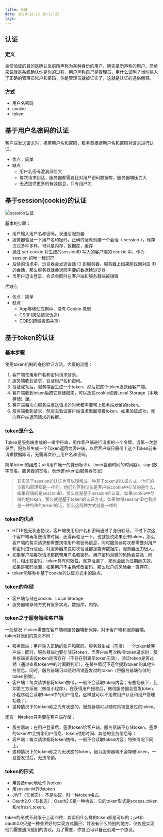 ```yaml
---
title: 认证
date: 2020-12-25 16:17:23
tags:
---
```


## 认证

### 定义

身份验证的目的是确认当前所声称为某种身份的用户，确实是所声称的用户。简单来说就是系统确认你是你的过程，用户声称自己是管理员，用什么证明？当你输入了正确的管理员账户和密码，你是管理员就被证实了，这就是认证的通俗解释。

### 方式

- 用户名密码
- cookie
- token

## 基于用户名密码的认证

客户端发送请求时，携带用户名和密码，服务器根据用户名和密码对请求进行认证。

- 优点：简单
- 缺点：
  - 用户名密码泄漏风险大
  - 每次请求到达，服务器都需要比对用户密码数据库，服务器端压力大
  - 无法提供更多的有效信息，只有用户名

## 基于session(cookie)的认证

![session认证](session.jpg)

基本的步骤：

- 用户输入用户名和密码，发送给服务器
- 服务器验证一下用户名和密码，正确的话就创建一个会话（ session ），保存方式多种多样，可以是内存，数据库，缓存
- 通过 set-cookie 将生成的sessionID 写入的客户端的 cookie 中，作为 session 的唯一标识符
- 后续的请求中，浏览器会发送会话 ID 到服务器，服务器上如果能找到对应 ID 的会话，那么服务器就会返回需要的数据给浏览器
- 当用户退出登录，会话会同时在客户端和服务器端被销毁

优缺点

- 优点：简单
- 缺点：
  - App等移动应用中，没有 Cookie 机制
  - CSRF(跨站请求伪造)
  - CORS(跨域资源共享)

## 基于token的认证

### 基本步骤

使用token机制的身份验证方法，大概的流程：

1. 客户端使用用户名和密码请求登录。
2. 服务端收到请求，验证用户名和密码。
3. 验证成功后，服务端会生成一个token，然后把这个token发送给客户端。
4. 客户端收到token后把它存储起来，可以放在cookie或者Local Storage（本地存储）里。
5. 客户端每次向服务端发送请求的时候都需要带上服务端发给的token。
6. 服务端收到请求，然后去验证客户端请求里面带着token，如果验证成功，就向客户端返回请求的数据。

### token是什么

Token是服务端生成的一串字符串，用作客户端进行请求的一个令牌，当第一次登录后，服务器生成一个Token返回给客户端，以后客户端只需带上这个Token前来请求数据即可，无需再次带上用户名和密码。

简单token的组成；uid(用户唯一的身份标识)、time(当前时间的时间戳)、sign(数字签名，服务器的签名，表示该token由服务器签发)

> 其实基于session的认证也可以理解成一种基于token的认证方式，他们的步骤和原理都是一样的。他们的区别仅仅是客户端cookie中存储的是什么，如果存储的是sessionID，那么就是基于session的认证。如果cookie中存储的是token，那么就是基于token的认证方式。如果你将sessionID也看成是一种特殊的token的话，那么这两种方式就是一样的

### token的优点

- HTTP是无状态协议，客户端使用用户名和密码通过了身份验证，不过下次这个客户端再发送请求时候，还得再验证一下。也就是说如果没有token，那么客户端的每次请求都需要携带用户和密码信息，同时服务器每次都需要对用户和密码进行验证。对服务器来说每次验证都是查询数据库，服务器压力很大。
- 如果客户端每次请求都携带用户名和密码，用户密码泄漏的风险会变高；同时，相比较密码，token具有时效性，就算泄漏了，那也会因为过期而失效，如果是密码泄漏，如果用户不主动修改密码，那么账户的风险会一直存在。
- token能够弥补基于cookie的认证方式中的缺点。

### token的存储

- 客户端存储在cookie、Local Storage
- 服务器端存储方式有很多实现，数据库，内存。

### token之于服务端和客户端

一般情况下token需要在客户端和服务器端都保存，对于客户端和服务器端，token对他们的意义不同：

- 服务器端：用户输入正确的账户和密码，服务器生成（签发）一个token给客户端；同时，服务器端也要存储该token，当客户端再次携带token请求时，服务器端查询该token是否存在（不存在则表示token无效），验证token是否过期（通过查看token中的时间戳判断），在某些情况下还会提取token的其他业务信息。同时，服务器端可以随时吊销签发过的token（将服务器端存储的token删除）。
- 客户端：每次请求都将token携带，一般不会读取token内容；有些场景下，比如第三方系统（微信小程序），在获得用户授权后，微信服务器会签发token，小程序就会读取token中的用户信息，这样就可以不用做用户认证和用户管理功能了。
- 这种情况下的token称之为有状态的，服务器端可以随时吊销签发过的token。

还有一种token只需要在客户端存储：

- 服务器端：在用户登录后，签发token给客户端，服务器端不存储token，签发的token中会携带用户信息、token过期时间、其他的业务信息等；
- 客户端：每次请求都将token携带，一般不会读取token内容；特殊情况下同上。
- 这种情况下的token称之为无状态的token，因为服务器端不会存储token，一旦签发过后，无法吊销。

### token的形式

- 用设备mac地址作为token
- 用sessionid作为token
- JWT（无状态）：不是协议，时一种token格式。
- Oauth2.0（有状态）：Oauth2.0是一种协议，它的token形式是access_token和refresh_token。

token的形式不局限于上面四种，其实用什么样的token都是可以的；jwt和oauth2.0只是一种业界好的实现方式而已，并没有什么特别的地方，仅仅是实现他们需要遵照他们的协议。为了需要，你甚至可以自己创建一个协议。


